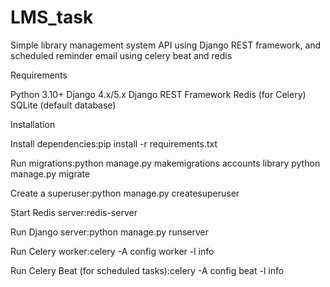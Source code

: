 # LMS_task
Simple library management system API using Django REST framework, and scheduled reminder email using celery beat and redis

Requirements

Python 3.10+
Django 4.x/5.x
Django REST Framework
Redis (for Celery)
SQLite (default database)

Installation


Install dependencies:pip install -r requirements.txt


Run migrations:python manage.py makemigrations accounts library
python manage.py migrate


Create a superuser:python manage.py createsuperuser


Start Redis server:redis-server


Run Django server:python manage.py runserver


Run Celery worker:celery -A config worker -l info


Run Celery Beat (for scheduled tasks):celery -A config beat -l info

